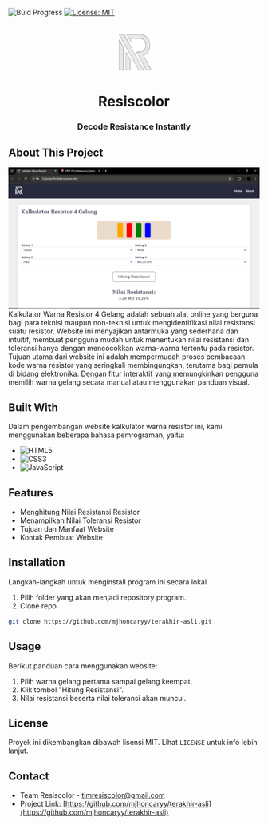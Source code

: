 ![Buid Progress](https://img.shields.io/badge/Build_Progress-Finish-blue)
[![License: MIT](https://img.shields.io/badge/License-MIT-yellow.svg)](https://opensource.org/licenses/MIT)
<!-- PROJECT LOGO -->
<br />
<div align="center">
  <a href="[https://github.com/othneildrew/Best-README-Template](https://github.com/mjhoncaryy/terakhir-asli/blob/main/logo.png)">
    <img src="/resource/logo/logo.png" alt="Logo" width="80" height="80">
  </a>
  <h1 align="center">Resiscolor</h1>
  <h3 align="center"><strong>Decode Resistance Instantly</strong></h3>
</div>

<!-- ABOUT THE PROJECT -->
## About This Project
<img src="website.png" alt="website-screenshoot"></img>
Kalkulator Warna Resistor 4 Gelang adalah sebuah alat online yang berguna bagi para teknisi maupun non-teknisi untuk mengidentifikasi nilai resistansi suatu resistor. Website ini menyajikan antarmuka yang sederhana dan intuitif, membuat pengguna mudah untuk menentukan nilai resistansi dan toleransi hanya dengan mencocokkan warna-warna tertentu pada resistor. Tujuan utama dari website ini adalah mempermudah proses pembacaan kode warna resistor yang seringkali membingungkan, terutama bagi pemula di bidang elektronika. Dengan fitur interaktif yang memungkinkan pengguna memilih warna gelang secara manual atau menggunakan panduan visual.

## Built With
Dalam pengembangan website kalkulator warna resistor ini, kami menggunakan beberapa bahasa pemrograman, yaitu:

* ![HTML5](https://img.shields.io/badge/html5-%23E34F26.svg?style=for-the-badge&logo=html5&logoColor=white)
* ![CSS3](https://img.shields.io/badge/css3-%231572B6.svg?style=for-the-badge&logo=css3&logoColor=white)
* ![JavaScript](https://img.shields.io/badge/javascript-%23323330.svg?style=for-the-badge&logo=javascript&logoColor=%23F7DF1E)

## Features
* Menghitung Nilai Resistansi Resistor
* Menampilkan Nilai Toleransi Resistor
* Tujuan dan Manfaat Website
* Kontak Pembuat Website

<!-- GETTING STARTED -->
## Installation
Langkah-langkah untuk menginstall program ini secara lokal

1. Pilih folder yang akan menjadi repository program. 
2. Clone repo
  ```sh
  git clone https://github.com/mjhoncaryy/terakhir-asli.git
  ```
<!-- USAGE EXAMPLES -->
## Usage
Berikut panduan cara menggunakan website:
1. Pilih warna gelang pertama sampai gelang keempat.
2. Klik tombol "Hitung Resistansi".
3. Nilai resistansi beserta nilai toleransi akan muncul.
<!-- LICENSE -->
## License
Proyek ini dikembangkan dibawah lisensi MIT. Lihat `LICENSE` untuk info lebih lanjut.
<!-- CONTACT -->
## Contact
* Team Resiscolor - timresiscolor@gmail.com
* Project Link: [https://github.com/mjhoncaryy/terakhir-asli](https://github.com/mjhoncaryy/terakhir-asli)
